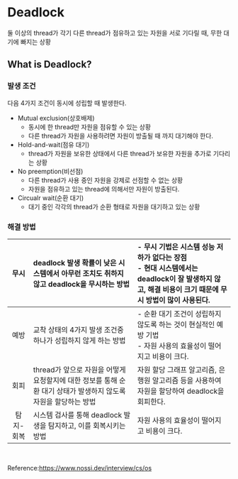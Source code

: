 # Deadlock

둘 이상의 thread가 각기 다른 thread가 점유하고 있는 자원을 서로 기다릴 때, 무한 대기에 빠지는 상황

## What is Deadlock?

### 발생 조건

다음 4가지 조건이 동시에 성립할 때 발생한다.

- Mutual exclusion(상호배제)
    - 동시에 한 thread만 자원을 점유할 수 있는 상황
    - 다른 thread가 자원을 사용하려면 자원이 방출될 때 까지 대기해야 한다.
- Hold-and-wait(점유 대기)
    - thread가 자원을 보유한 상태에서 다른 thread가 보유한 자원을 추가로 기다리는 상황
- No preemption(비선점)
    - 다른 thread가 사용 중인 자원을 강제로 선점할 수 없는 상황
    - 자원을 점유하고 있는 thread에 의해서만 자원이 방출된다.
- Circualr wait(순환 대기)
    - 대기 중인 각각의 thread가 순환 형태로 자원을 대기하고 있는 상황

### 해결 방법

| 무시 | deadlock 발생 확률이 낮은 시스템에서 아무런 조치도 취하지 않고 deadlock을 무시하는 방법 | - 무시 기법은 시스템 성능 저하가 없다는 장점 <br> - 현대 시스템에서는 deadlock이 잘 발생하지 않고, 해결 비용이 크기 때문에 무시 방법이 많이 사용된다. |
| :---: | :--- | :--- |
| 예방 | 교착 상태의 4가지 발생 조건중 하나가 성립하지 않게 하는 방법 | - 순환 대기 조건이 성립하지 않도록 하는 것이 현실적인 예방 기법 <br> - 자원 사용의 효율성이 떨어지고 비용이 크다. |
| 회피 | thread가 앞으로 자원을 어떻게 요청할지에 대한 정보를 통해 순환 대기 상태가 발생하지 않도록 자원을 할당하는 방법 | 자원 할당 그래프 알고리즘, 은행원 알고리즘 등을 사용하여 자원을 할당하여 deadlock을 회피한다. |
| 탐지-회복 | 시스템 검사를 통해 deadlock 발생을 탐지하고, 이를 회복시키는 방법 | 자원 사용의 효율성이 떨어지고 비용이 크다. |
 
   
   <br>

Reference:https://www.nossi.dev/interview/cs/os
